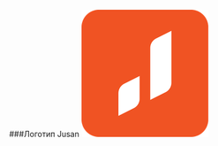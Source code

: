###Логотип Jusan
![logo jusan](https://github.com/Serik-Dev/jusan-git/blob/new-readme/jusan-logo.png)
